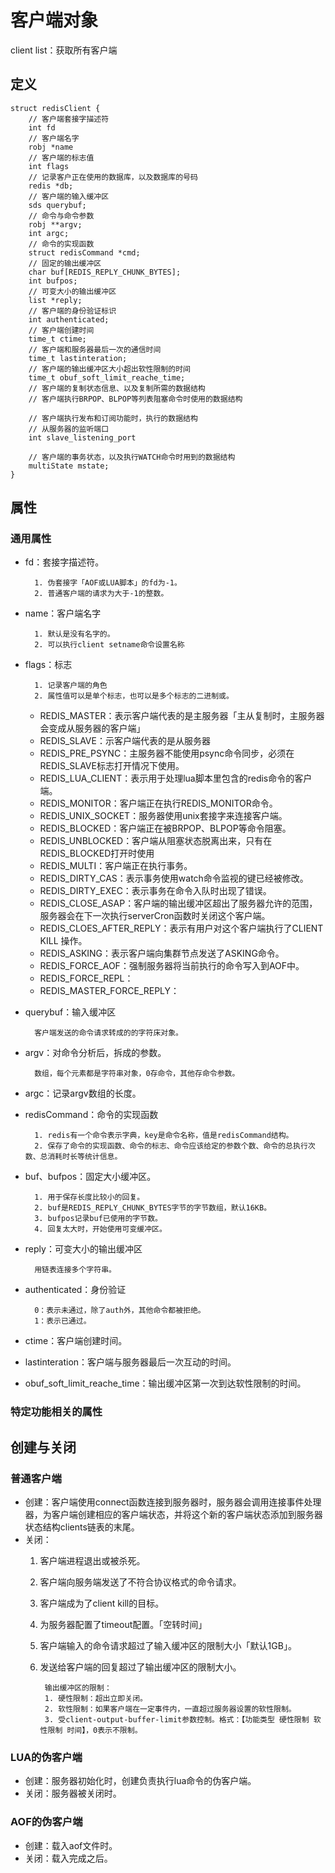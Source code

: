 # 客户端对象
client list：获取所有客户端

## 定义

```
struct redisClient {
    // 客户端套接字描述符
    int fd
    // 客户端名字
    robj *name
    // 客户端的标志值
    int flags
    // 记录客户正在使用的数据库，以及数据库的号码
    redis *db;
    // 客户端的输入缓冲区
    sds querybuf;
    // 命令与命令参数
    robj **argv;
    int argc;
    // 命令的实现函数
    struct redisCommand *cmd;
    // 固定的输出缓冲区
    char buf[REDIS_REPLY_CHUNK_BYTES];
    int bufpos;
    // 可变大小的输出缓冲区
    list *reply;
    // 客户端的身份验证标识
    int authenticated;
    // 客户端创建时间
    time_t ctime;
    // 客户端和服务器最后一次的通信时间
    time_t lastinteration;
    // 客户端的输出缓冲区大小超出软性限制的时间
    time_t obuf_soft_limit_reache_time;
    // 客户端的复制状态信息、以及复制所需的数据结构
    // 客户端执行BRPOP、BLPOP等列表阻塞命令时使用的数据结构
    
    // 客户端执行发布和订阅功能时，执行的数据结构
    // 从服务器的监听端口
    int slave_listening_port
    
    // 客户端的事务状态，以及执行WATCH命令时用到的数据结构
    multiState mstate;
}
```

## 属性

### 通用属性
- fd：套接字描述符。

        1. 伪套接字「AOF或LUA脚本」的fd为-1。
        2. 普通客户端的请求为大于-1的整数。

- name：客户端名字

        1. 默认是没有名字的。
        2. 可以执行client setname命令设置名称

- flags：标志
    
        1. 记录客户端的角色
        2. 属性值可以是单个标志，也可以是多个标志的二进制或。
    - REDIS_MASTER：表示客户端代表的是主服务器「主从复制时，主服务器会变成从服务器的客户端」
    - REDIS_SLAVE：示客户端代表的是从服务器
    - REDIS_PRE_PSYNC：主服务器不能使用psync命令同步，必须在REDIS_SLAVE标志打开情况下使用。
    - REDIS_LUA_CLIENT：表示用于处理lua脚本里包含的redis命令的客户端。
    - REDIS_MONITOR：客户端正在执行REDIS_MONITOR命令。
    - REDIS_UNIX_SOCKET：服务器使用unix套接字来连接客户端。
    - REDIS_BLOCKED：客户端正在被BRPOP、BLPOP等命令阻塞。
    - REDIS_UNBLOCKED：客户端从阻塞状态脱离出来，只有在REDIS_BLOCKED打开时使用
    - REDIS_MULTI：客户端正在执行事务。
    - REDIS_DIRTY_CAS：表示事务使用watch命令监视的键已经被修改。
    - REDIS_DIRTY_EXEC：表示事务在命令入队时出现了错误。
    - REDIS_CLOSE_ASAP：客户端的输出缓冲区超出了服务器允许的范围，服务器会在下一次执行serverCron函数时关闭这个客户端。
    - REDIS_CLOES_AFTER_REPLY：表示有用户对这个客户端执行了CLIENT KILL 操作。
    - REDIS_ASKING：表示客户端向集群节点发送了ASKING命令。
    - REDIS_FORCE_AOF：强制服务器将当前执行的命令写入到AOF中。
    - REDIS_FORCE_REPL：
    - REDIS_MASTER_FORCE_REPLY：
- querybuf：输入缓冲区

        客户端发送的命令请求转成的的字符床对象。
- argv：对命令分析后，拆成的参数。

        数组，每个元素都是字符串对象，0存命令，其他存命令参数。
- argc：记录argv数组的长度。
- redisCommand：命令的实现函数

        1. redis有一个命令表示字典，key是命令名称，值是redisCommand结构。
        2. 保存了命令的实现函数、命令的标志、命令应该给定的参数个数、命令的总执行次数、总消耗时长等统计信息。
- buf、bufpos：固定大小缓冲区。

        1. 用于保存长度比较小的回复。
        2. buf是REDIS_REPLY_CHUNK_BYTES字节的字节数组，默认16KB。
        3. bufpos记录buf已使用的字节数。
        4. 回复太大时，开始使用可变缓冲区。
- reply：可变大小的输出缓冲区

        用链表连接多个字符串。
- authenticated：身份验证

        0：表示未通过，除了auth外，其他命令都被拒绝。
        1：表示已通过。
- ctime：客户端创建时间。
- lastinteration：客户端与服务器最后一次互动的时间。
- obuf_soft_limit_reache_time：输出缓冲区第一次到达软性限制的时间。

### 特定功能相关的属性



## 创建与关闭

### 普通客户端
- 创建：客户端使用connect函数连接到服务器时，服务器会调用连接事件处理器，为客户端创建相应的客户端状态，并将这个新的客户端状态添加到服务器状态结构clients链表的末尾。
- 关闭：
    1. 客户端进程退出或被杀死。
    2. 客户端向服务端发送了不符合协议格式的命令请求。
    3. 客户端成为了client kill的目标。
    4. 为服务器配置了timeout配置。「空转时间」
    5. 客户端输入的命令请求超过了输入缓冲区的限制大小「默认1GB」。
    6. 发送给客户端的回复超过了输出缓冲区的限制大小。

            输出缓冲区的限制：
            1. 硬性限制：超出立即关闭。
            2. 软性限制：如果客户端在一定事件内，一直超过服务器设置的软性限制。
            3. 受client-output-buffer-limit参数控制。格式：【功能类型 硬性限制 软性限制 时间】，0表示不限制。

### LUA的伪客户端
- 创建：服务器初始化时，创建负责执行lua命令的伪客户端。
- 关闭：服务器被关闭时。

### AOF的伪客户端
- 创建：载入aof文件时。
- 关闭：载入完成之后。

